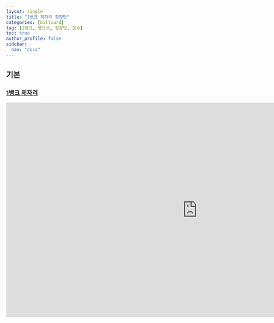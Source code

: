 ```yaml
---
layout: single
title: "1뱅크 제자리 장장단"
categories: [billiard]
tag: [1뱅크, 뱅크샷, 장장단, 방수]
toc: true
author_profile: false
sidebar:
  nav: "docs"
---
```


## 기본

### [1뱅크 제자리](https://youtu.be/hX-R8YaOqyM?si=Qb9UwAw0Z5rut9dK)

<iframe width="1044" height="587" src="https://1drv.ms/p/s!AuJKpwyYpUY9903MUjoxRS0EL_6R?e=nqCI13" frameborder="0" allow="accelerometer; autoplay; encrypted-media; gyroscope; picture-in-picture" allowfullscreen></iframe>
